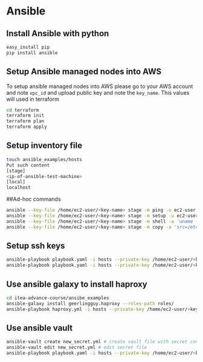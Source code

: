 # Ansible

## Install Ansible with python
```bash
easy_install pip
pip install ansible
```

## Setup Ansible managed nodes into AWS

To setup ansible managed nodes into AWS please go to your AWS account and note `vpc_id` and upload public key and note the `key_name`. This values will used in terraform

```bash
cd terraform
terraform init
terraform plan
terraform apply
```

## Setup inventory file

```bash
touch ansible_examples/hosts
Put such content
[stage]
<ip-of-ansible-test-machine>
[local]
localhost
```

##Ad-hoc commands

```bash
ansible --key-file /home/ec2-user/<key-name> stage -m ping -u ec2-user -i hosts
ansible --key-file /home/ec2-user/<key-name> stage -m setup -u ec2-user -i hosts
ansible --key-file /home/ec2-user/<key-name> stage -m shell -a 'uname -a' -u ec2-user -i hosts
ansible --key-file /home/ec2-user/<key-name> stage -m copy -a 'src=/etc/motd dest=/tmp/' -u ec2-user -i hosts
```

## Setup ssh keys

```bash
ansible-playbook playbook.yaml -i hosts --private-key /home/ec2-user/<key-name> -u ec2-user --check -t ssh --diff # Check and shows diif wthout actuall setup
ansible-playbook playbook.yaml -i hosts --private-key /home/ec2-user/<key-name> -u ec2-user -t ssh # Setup keys
```

## Use ansible galaxy to install haproxy

```bash
cd itea-advance-course/ansibe_examples
ansible-galaxy install geerlingguy.haproxy --roles-path roles/
ansible-playbook haproxy.yml -i hosts --private-key /home/ec2-user/<key-name> -u ec2-user
```

## Use ansible vault

```bash
ansible-vault create new_secret.yml # create vault file with secret content
ansible-vault edit new_secret.yml # edit secret file
ansible-playbook playbook.yaml -i hosts --private-key /home/ec2-user/<key-name> -u ec2-user --ask-vault-pass -t configs --diff
```
